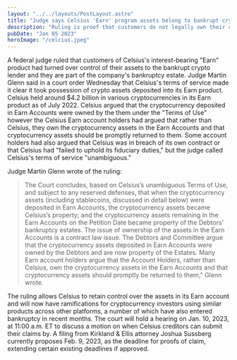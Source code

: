 ```yaml
---
layout: "../../layouts/PostLayout.astro"
title: "Judge says Celsius 'Earn' program assets belong to bankrupt crypto lender"
description: "Ruling is proof that customers do not legally own their crypto-assets if they're using certain centralized products."
pubDate: "Jan 05 2023"
heroImage: "/celcius.jpeg"
---
```


A federal judge ruled that customers of Celsius's interest-bearing "Earn" product had turned over control of their assets to the bankrupt crypto lender and they are part of the company's bankruptcy estate.
Judge Martin Glenn said in a court order Wednesday that Celsius's terms of service made it clear it took possession of crypto assets deposited into its Earn product. Celsius held around $4.2 billion in various cryptocurrencies in its Earn product as of July 2022.
Celsius argued that the cryptocurrency deposited in Earn Accounts were owned by the them under the "Terms of Use" however the Celsius Earn account holders had argued that rather than Celsius, they own the cryptocurrency assets in the Earn Accounts and that cryptocurrency assets should be promptly returned to them.
Some account holders had also argued that Celsius was in breach of its own contract or that Celsius had "failed to uphold its fiduciary duties," but the judge called Celsius's terms of service "unambiguous."

Judge Martin Glenn wrote of the ruling:
> The Court concludes, based on Celsius’s unambiguous Terms of Use, and subject to any reserved defenses, that when the cryptocurrency assets (including stablecoins, discussed in detail below) were deposited in Earn Accounts, the cryptocurrency assets became Celsius’s property; and the cryptocurrency assets remaining in the Earn Accounts on the Petition Date became property of the Debtors’ bankruptcy estates. 
> The issue of ownership of the assets in the Earn Accounts is a contract law issue. The Debtors and Committee argue that the cryptocurrency assets deposited in Earn Accounts were owned by the Debtors and are now property of the Estates. Many Earn account holders argue that the Account Holders, rather than Celsius, own the cryptocurrency assets in the Earn Accounts and that cryptocurrency assets should promptly be returned to them," Glenn wrote.

The ruling allows Celsius to retain control over the assets in its Earn account and will now have ramifications for cryptocurrency investors using similar products across other platforms, a number of which have also entered bankruptcy in recent months.
The court will hold a hearing on Jan. 10, 2023, at 11:00 a.m. ET to discuss a motion on when Celsius creditors can submit their claims by. A filing from Kirkland & Ellis attorney Joshua Sussberg currently proposes Feb. 9, 2023, as the deadline for proofs of claim, extending certain existing deadlines if approved.
